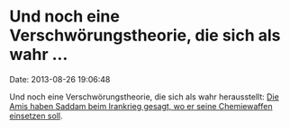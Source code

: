 Und noch eine Verschwörungstheorie, die sich als wahr \...
==========================================================

Date: 2013-08-26 19:06:48

Und noch eine Verschwörungstheorie, die sich als wahr herausstellt: [Die
Amis haben Saddam beim Irankrieg gesagt, wo er seine Chemiewaffen
einsetzen
soll](http://www.foreignpolicy.com/articles/2013/08/25/secret_cia_files_prove_america_helped_saddam_as_he_gassed_iran).
